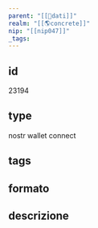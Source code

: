 ```yaml
---
parent: "[[💾dati]]"
realm: "[[🌎concrete]]"
nip: "[[nip047]]"
_tags:
---
```

## id
23194
## type
nostr wallet connect
## tags
## formato

## descrizione

